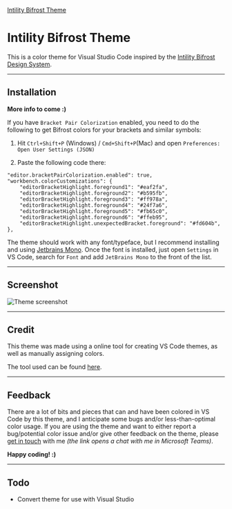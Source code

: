 [Intility Bifrost Theme](#intility-bifrost-theme)

# Intility Bifrost Theme 
This is a color theme for Visual Studio Code inspired by the [Intility Bifrost Design System](https://bifrost.intility.com/). 

___
## Installation
**More info to come :)**

If you have `Bracket Pair Colorization` enabled, you need to do the following to get Bifrost colors for your brackets and similar symbols:

1. Hit `Ctrl+Shift+P` (Windows) / `Cmd+Shift+P`(Mac) and open `Preferences: Open User Settings (JSON)`

2. Paste the following code there:

```
"editor.bracketPairColorization.enabled": true,
"workbench.colorCustomizations": {
    "editorBracketHighlight.foreground1": "#eaf2fa",
    "editorBracketHighlight.foreground2": "#b595fb",
    "editorBracketHighlight.foreground3": "#ff978a",
    "editorBracketHighlight.foreground4": "#24f7a6",
    "editorBracketHighlight.foreground5": "#fb65c0",
    "editorBracketHighlight.foreground6": "#ffeb95",
    "editorBracketHighlight.unexpectedBracket.foreground": "#fd604b",
},
```
The theme should work with any font/typeface, but I recommend installing and using [Jetbrains Mono](https://www.jetbrains.com/lp/mono/). Once the font is installed, just open `Settings` in VS Code, search for `Font` and add `JetBrains Mono` to the front of the list.

___
## Screenshot
![Theme screenshot](/assets/screenshot.png)
___
## Credit
This theme was made using a online tool for creating VS Code themes, as well as manually assigning colors.

The tool used can be found [here](https://themes.vscode.one/).

___
## Feedback
There are a lot of bits and pieces that can and have been colored in VS Code by this theme, and I anticipate some bugs and/or less-than-optimal color usage. If you are using the theme and want to either report a bug/potential color issue and/or give other feedback on the theme, please [get in touch](msteams://teams.microsoft.com/l/chat/0/0?users=august.gaukstad@intility.no) with me *(the link opens a chat with me in Microsoft Teams)*.

**Happy coding! :)**

___
## Todo
+ Convert theme for use with Visual Studio
